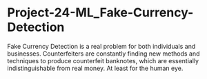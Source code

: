 # Project-24-ML_Fake-Currency-Detection
Fake Currency Detection is a real problem for both individuals and businesses. Counterfeiters are constantly finding new methods and techniques to produce counterfeit banknotes, which are essentially indistinguishable from real money. At least for the human eye.
